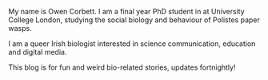 My name is Owen Corbett. I am a final year PhD student in at University College London, studying the social biology and behaviour of Polistes paper wasps.

I am a queer Irish biologist interested in science communication, education and digital media.

This blog is for fun and weird bio-related stories, updates fortnightly!
